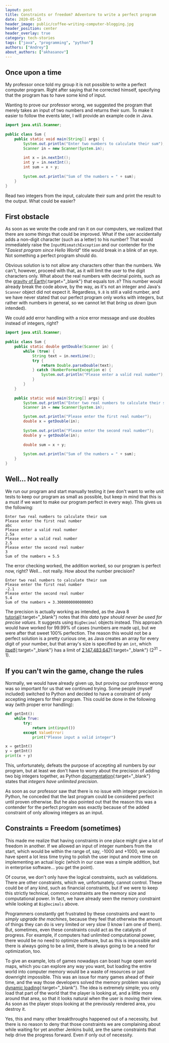 ```yaml
---
layout: post
title: Constraints or freedom? Adventure to write a perfect program
date: 2020-05-15
header_image: public/coffee-writing-computer-blogging.jpg
header_position: center
header_overlay: true
category: tech-stories
tags: ["java", "programming", "python"]
authors: ["Andrey"]
about_authors: ["akhasanov"]
---
```


## Once upon a time
My professor once told my group it is not possible to write a perfect computer program.
Right after saying that he corrected himself, specifying that the program has to have some kind of input.

Wanting to prove our professor wrong, we suggested the program that merely takes an input of two numbers and returns their sum.
To make it easier to follow the events later, I will provide an example code in Java.

```java
import java.util.Scanner;  
  
public class Sum {  
    public static void main(String[] args) {  
        System.out.println("Enter two numbers to calculate their sum");  
        Scanner in = new Scanner(System.in);  
  
        int x = in.nextInt();  
        int y = in.nextInt();  
        int sum = x + y;  
  
        System.out.println("Sum of the numbers = " + sum);  
    }  
}
```

Read two integers from the input, calculate their sum and print the result to the output.
What could be easier?

## First obstacle
As soon as we wrote the code and ran it on our computers, we realized that there are some things that could be improved.
What if the user accidentally adds a non-digit character (such as a letter) to his number?
That would immediately raise the `InputMismatchException` and our contender for the "*Easiest program since Hello World*" title would break in a blink of an eye.
Not something a perfect program should do.

Obvious solution is to not allow any characters other than the numbers.
We can't, however, proceed with that, as it will limit the user to the digit characters only.
What about the real numbers with decimal points, such as the [gravity of Earth](https://en.wikipedia.org/wiki/Gravity_of_Earth){:target="_blank"} that equals to`9.8`? This number would already break the code above, by the way, as it's not an integer and Java's `Scanner` object did not expect it.
Regardless, `9.8` is still a valid number, and we have never stated that our perfect program only works with integers, but rather with numbers in general, so we cannot let that *bring us down* (pun intended).

We could add error handling with a nice error message and use doubles instead of integers, right?

```java
import java.util.Scanner;  
  
public class Sum {  
    public static double getDouble(Scanner in) {  
        while (true) {  
            String text = in.nextLine();  
            try {  
                return Double.parseDouble(text);  
            } catch (NumberFormatException e) {  
                System.out.println("Please enter a valid real number");  
            }  
        }  
    }  
  
    public static void main(String[] args) {  
        System.out.println("Enter two real numbers to calculate their sum");  
        Scanner in = new Scanner(System.in);

        System.out.println("Please enter the first real number");
        double x = getDouble(in);  
        
        System.out.println("Please enter the second real number");
        double y = getDouble(in);  
        
        double sum = x + y;  
  
        System.out.println("Sum of the numbers = " + sum);  
    }  
}
```

## Well... Not really
We run our program and start manually testing it (we don't want to write unit tests to keep our program as small as possible, but keep in mind that this is a must if we want to make our program perfect in every way).
This gives us the following:

```
Enter two real numbers to calculate their sum
Please enter the first real number
abc
Please enter a valid real number
2.5a
Please enter a valid real number
2.5
Please enter the second real number
3
Sum of the numbers = 5.5
```

The error checking worked, the addition worked, so our program is perfect now, right?
Well... not really.
How about the number precision?

```
Enter two real numbers to calculate their sum
Please enter the first real number
-2.1
Please enter the second real number
5.4
Sum of the numbers = 3.3000000000000003
```

The precision is actually working as intended, as the Java 8 [tutorial](https://docs.oracle.com/javase/tutorial/java/nutsandbolts/datatypes.html){:target="_blank"} notes that *this data type should never be used for precise values*.
It suggests using `BigDecimal` objects instead.
This approach would have worked for 99.99% of cases (numbers are made up), but we were after that sweet 100% perfection.
The reason this would not be a perfect solution is a pretty curious one, as Java creates an array for every digit of your number, but that array's size is specified  by an `int`, which [itself](https://stackoverflow.com/a/6792049){:target="_blank"} has a limit of [2,147,483,647](https://en.wikipedia.org/wiki/2,147,483,647){:target="_blank"} (2<sup>31</sup> − 1).

## If you can't win the game, change the rules
Normally, we would have already given up, but proving our professor wrong was so important for us that we continued trying.
Some people (myself included) switched to Python and decided to have a constraint of only accepting integers for their program.
This could be done in the following way (with proper error handling):

```py
def getInt():
    while True:
        try:
            return int(input())
        except ValueError:
            print("Please input a valid integer")

x = getInt()
y = getInt()
print(x + y)
```

This, unfortunately, defeats the purpose of accepting all numbers by our program, but at least we don't have to worry about the precision of adding two big integers together, as Python [documentation](https://docs.python.org/3/library/stdtypes.html#numeric-types-int-float-complex){:target="_blank"} states that *integers have unlimited precision*.

As soon as our professor saw that there is no issue with integer precision in Python, he conceded that the last program could be considered perfect until proven otherwise.
But he also pointed out that the reason this was a contender for the perfect program was exactly because of the added constraint of only allowing integers as an input.

## Constraints = Freedom (sometimes)
This made me realize that having constraints in one place might give a lot of freedom in another.
If we allowed an input of integer numbers from the start, which would be within the range of, say, -1000 and +1000, we would have spent a lot less time trying to polish the user input and more time on implementing an actual logic (which in our case was a simple addition, but in enterprise software... you get the point).

Of course, we don't only have the logical constraints, such as validations.
There are other constraints, which we, unfortunately, cannot control.
These could be of any kind, such as financial constraints, but if we were to keep this strictly technical, common constraints are the memory size and computational power.
In fact, we have already seen the memory constraint while looking at `BigDecimals` above.

Programmers constantly get frustrated by these constraints and want to *simply upgrade the machines*, because they feel that otherwise the amount of things they can do is very limited or very slow (I know I am one of them).
But, sometimes, even these constraints could act as the catalysts of progress.
For example, if computers had unlimited computational power, there would be no need to optimize software, but as this is impossible and there is always going to be a limit, there is always going to be a need for optimization, too.

To give an example, lots of games nowadays can boast huge open world maps, which you can explore any way you want, but loading the entire world into computer memory would be a waste of resources or just downright impossible.
This was an issue for many games ahead of their time, and the way those developers solved the memory problem was using [dynamic loading](https://tvtropes.org/pmwiki/pmwiki.php/Main/DynamicLoading){:target="_blank"}.
The idea is extremely simple; you only load that part of the world that the player is looking at, and a little more around that area, so that it looks natural when the user is moving their view.
As soon as the player stops looking at the previously rendered area, you destroy it.

Yes, this and many other breakthroughs happened out of a necessity, but there is no reason to deny that those constraints we are complaining about while waiting for yet another Jenkins build, are the same constraints that help drive the progress forward.
Even if only out of necessity.